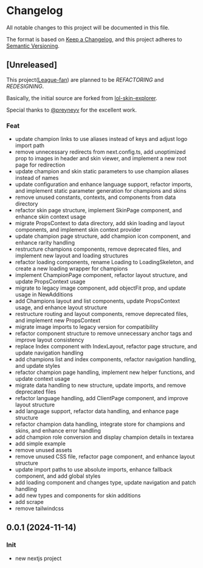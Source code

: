 # Changelog

All notable changes to this project will be documented in this file.

The format is based on [Keep a Changelog](https://keepachangelog.com/en/1.1.0/),
and this project adheres to [Semantic Versioning](https://semver.org/spec/v2.0.0.html).

## [Unreleased]

This project([League-fan](https://github.com/league-fan/league-fan.github.io)) are planned to be _REFACTORING_ and _REDESIGNING_.

Basically, the initial source are forked from [lol-skin-explorer](https://github.com/preyneyv/lol-skin-explorer). 

Special thanks to [@preyneyv](https://github.com/preyneyv) for the excellent work.

### Feat

- update champion links to use aliases instead of keys and adjust logo import path
- remove unnecessary redirects from next.config.ts, add unoptimized prop to images in header and skin viewer, and implement a new root page for redirection
- update champion and skin static parameters to use champion aliases instead of names
- update configuration and enhance language support, refactor imports, and implement static parameter generation for champions and skins
- remove unused constants, contexts, and components from data directory
- refactor skin page structure, implement SkinPage component, and enhance skin context usage
- migrate PropsContext to data directory, add skin loading and layout components, and implement skin context provider
- update champion page structure, add champion icon component, and enhance rarity handling
- restructure champions components, remove deprecated files, and implement new layout and loading structures
- refactor loading components, rename Loading to LoadingSkeleton, and create a new loading wrapper for champions
- implement ChampionPage component, refactor layout structure, and update PropsContext usage
- migrate to legacy image component, add objectFit prop, and update usage in NewAdditions
- add Champions layout and list components, update PropsContext usage, and enhance layout structure
- restructure routing and layout components, remove deprecated files, and implement new PropsContext
- migrate image imports to legacy version for compatibility
- refactor component structure to remove unnecessary anchor tags and improve layout consistency
- replace Index component with IndexLayout, refactor page structure, and update navigation handling
- add champions list and index components, refactor navigation handling, and update styles
- refactor champion page handling, implement new helper functions, and update context usage
- migrate data handling to new structure, update imports, and remove deprecated files
- refactor language handling, add ClientPage component, and improve layout structure
- add language support, refactor data handling, and enhance page structure
- refactor champion data handling, integrate store for champions and skins, and enhance error handling
- add champion role conversion and display champion details in textarea
- add simple example
- remove unused assets
- remove unused CSS file, refactor page component, and enhance layout structure
- update import paths to use absolute imports, enhance fallback component, and add global styles
- add loading component and changes type, update navigation and patch handling
- add new types and components for skin additions
- add scrape
- remove tailwindcss

## 0.0.1 (2024-11-14)

### Init

- new nextjs project